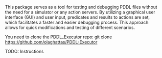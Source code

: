 This package serves as a tool for testing and debugging PDDL files without the need for a simulator or any action servers. By utilizing a graphical user interface (GUI) and user input, predicates and results to actions are set, which facilitates a faster and easier debugging process. This approach allows for quick modifications and testing of different scenarios.

 You need to clone the PDDL_Executor repo: git clone https://github.com/olaghattas/PDDL-Executor


TODO: Instructions
